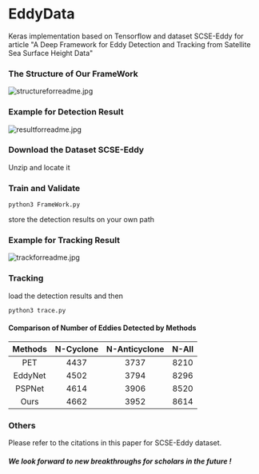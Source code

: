 # EddyData

Keras implementation based on Tensorflow and dataset SCSE-Eddy for article "A Deep Framework for Eddy Detection and Tracking from Satellite Sea Surface Height Data"

### The Structure of Our FrameWork

![structureforreadme.jpg](https://github.com/zmokokokok/EddyData/blob/master/structureforreadme.jpg)

### Example for Detection Result

![resultforreadme.jpg](https://github.com/zmokokokok/EddyData/blob/master/resultforreadme.jpg)



### Download the Dataset SCSE-Eddy

 Unzip and locate it  



### Train and Validate 

```
python3 FrameWork.py
```

store the detection results on your own path



### Example for Tracking Result

![trackforreadme.jpg](https://github.com/zmokokokok/EddyData/blob/master/trackforreadme.jpg)



### Tracking

load the detection results and then

```
python3 trace.py
```



#### Comparison of Number of Eddies Detected by Methods

| Methods | N-Cyclone | N-Anticyclone | N-All |
| :-----: | :-------: | :-----------: | :---: |
|   PET   |   4437    |     3737      | 8210  |
| EddyNet |   4502    |     3794      | 8296  |
| PSPNet  |   4614    |     3906      | 8520  |
|  Ours   |   4662    |     3952      | 8614  |



### Others

 Please refer to the citations in this paper for SCSE-Eddy dataset. 



##### We look forward to new breakthroughs for scholars in the future !
